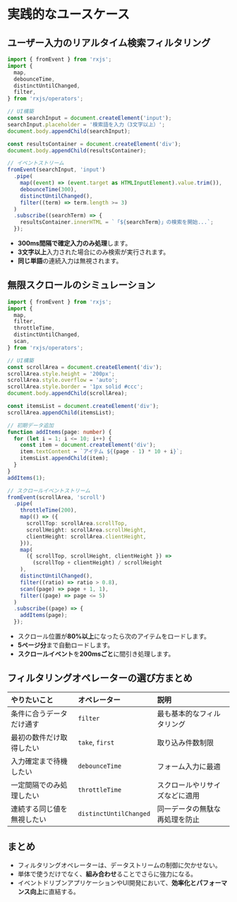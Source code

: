 # 実践的なユースケース

## ユーザー入力のリアルタイム検索フィルタリング

```ts
import { fromEvent } from 'rxjs';
import {
  map,
  debounceTime,
  distinctUntilChanged,
  filter,
} from 'rxjs/operators';

// UI構築
const searchInput = document.createElement('input');
searchInput.placeholder = '検索語を入力（3文字以上）';
document.body.appendChild(searchInput);

const resultsContainer = document.createElement('div');
document.body.appendChild(resultsContainer);

// イベントストリーム
fromEvent(searchInput, 'input')
  .pipe(
    map((event) => (event.target as HTMLInputElement).value.trim()),
    debounceTime(300),
    distinctUntilChanged(),
    filter((term) => term.length >= 3)
  )
  .subscribe((searchTerm) => {
    resultsContainer.innerHTML = `「${searchTerm}」の検索を開始...`;
  });

```

- **300ms間隔で確定入力のみ処理**します。
- **3文字以上**入力された場合にのみ検索が実行されます。
- **同じ単語**の連続入力は無視されます。
 

## 無限スクロールのシミュレーション

```ts
import { fromEvent } from 'rxjs';
import {
  map,
  filter,
  throttleTime,
  distinctUntilChanged,
  scan,
} from 'rxjs/operators';

// UI構築
const scrollArea = document.createElement('div');
scrollArea.style.height = '200px';
scrollArea.style.overflow = 'auto';
scrollArea.style.border = '1px solid #ccc';
document.body.appendChild(scrollArea);

const itemsList = document.createElement('div');
scrollArea.appendChild(itemsList);

// 初期データ追加
function addItems(page: number) {
  for (let i = 1; i <= 10; i++) {
    const item = document.createElement('div');
    item.textContent = `アイテム ${(page - 1) * 10 + i}`;
    itemsList.appendChild(item);
  }
}
addItems(1);

// スクロールイベントストリーム
fromEvent(scrollArea, 'scroll')
  .pipe(
    throttleTime(200),
    map(() => ({
      scrollTop: scrollArea.scrollTop,
      scrollHeight: scrollArea.scrollHeight,
      clientHeight: scrollArea.clientHeight,
    })),
    map(
      ({ scrollTop, scrollHeight, clientHeight }) =>
        (scrollTop + clientHeight) / scrollHeight
    ),
    distinctUntilChanged(),
    filter((ratio) => ratio > 0.8),
    scan((page) => page + 1, 1),
    filter((page) => page <= 5)
  )
  .subscribe((page) => {
    addItems(page);
  });

```

- スクロール位置が**80%以上**になったら次のアイテムをロードします。
- **5ページ分**まで自動ロードします。
- **スクロールイベント**を**200msごと**に間引き処理します。
 

## フィルタリングオペレーターの選び方まとめ

| やりたいこと | オペレーター | 説明 |
|:---|:---|:---|
| 条件に合うデータだけ通す | `filter` | 最も基本的なフィルタリング |
| 最初の数件だけ取得したい | `take`, `first` | 取り込み件数制限 |
| 入力確定まで待機したい | `debounceTime` | フォーム入力に最適 |
| 一定間隔でのみ処理したい | `throttleTime` | スクロールやリサイズなどに適用 |
| 連続する同じ値を無視したい | `distinctUntilChanged` | 同一データの無駄な再処理を防止 |
 

## まとめ

- フィルタリングオペレーターは、データストリームの制御に欠かせない。
- 単体で使うだけでなく、**組み合わせ**ることでさらに強力になる。
- イベントドリブンアプリケーションやUI開発において、**効率化とパフォーマンス向上**に直結する。
 
